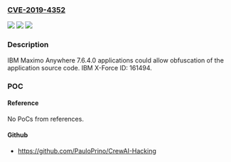 ### [CVE-2019-4352](https://cve.mitre.org/cgi-bin/cvename.cgi?name=CVE-2019-4352)
![](https://img.shields.io/static/v1?label=Product&message=Maximo%20Anywhere&color=blue)
![](https://img.shields.io/static/v1?label=Version&message=7.6.4.0%20&color=brightgreen)
![](https://img.shields.io/static/v1?label=Vulnerability&message=Obtain%20Information&color=brightgreen)

### Description

IBM Maximo Anywhere 7.6.4.0 applications could allow obfuscation of the application source code. IBM X-Force ID: 161494.

### POC

#### Reference
No PoCs from references.

#### Github
- https://github.com/PauloPrino/CrewAI-Hacking

